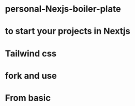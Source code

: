 # personal-Nexjs-boiler-plate
# to start your projects in Nextjs
# Tailwind css
# fork and use
# From basic
# 
